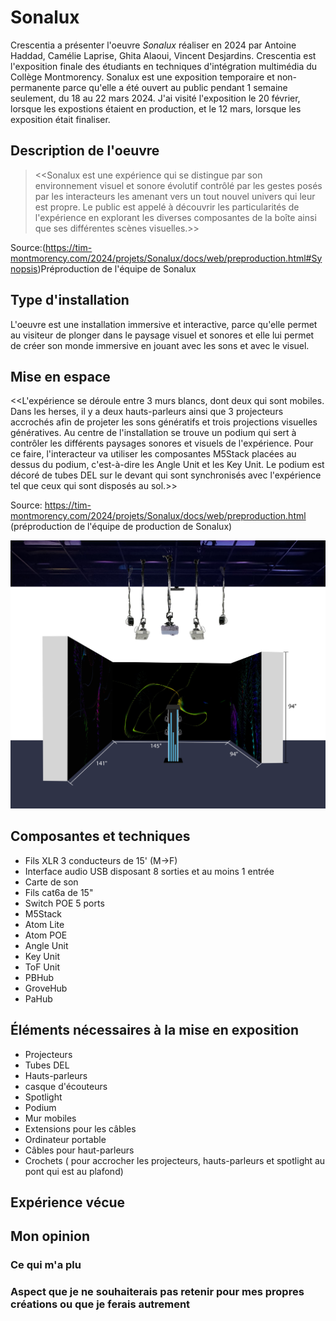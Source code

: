 # Sonalux
Crescentia a présenter l'oeuvre *Sonalux* réaliser en 2024 par Antoine Haddad, Camélie Laprise, Ghita Alaoui, Vincent Desjardins. Crescentia est l'exposition finale des étudiants  en techniques d'intégration multimédia du Collège Montmorency. Sonalux est une exposition temporaire et non-permanente parce qu'elle a été ouvert au public pendant 1 semaine seulement, du 18 au 22 mars 2024. J'ai visité l'exposition le  20 février, lorsque les expostions étaient en production, et le 12 mars, lorsque les exposition était finaliser. 
## Description de l'oeuvre
> <<Sonalux est une expérience qui se distingue par son environnement visuel et sonore évolutif contrôlé par les gestes posés par les interacteurs les amenant vers un tout nouvel univers qui leur est propre. Le public est appelé à découvrir les particularités de l'expérience en explorant les diverses composantes de la boîte ainsi que ses différentes scènes visuelles.>>

Source:(https://tim-montmorency.com/2024/projets/Sonalux/docs/web/preproduction.html#Synopsis)Préproduction de l'équipe de Sonalux

## Type d'installation
L'oeuvre est une installation immersive et interactive, parce qu'elle permet au visiteur de plonger dans le paysage visuel et sonores et elle lui permet de créer son monde immersive en jouant avec les sons et avec le visuel.
## Mise en espace
  <<L'expérience se déroule entre 3 murs blancs, dont deux qui sont mobiles. Dans les herses, il y a deux hauts-parleurs ainsi que 3 projecteurs accrochés afin de projeter les sons génératifs et trois projections visuelles génératives. Au centre de l'installation se trouve un podium qui sert à contrôler les différents paysages sonores et visuels de l'expérience. Pour ce faire, l'interacteur va utiliser les composantes M5Stack placées au dessus du podium, c'est-à-dire les Angle Unit et les Key Unit. Le podium est décoré de tubes DEL sur le devant qui sont synchronisés avec l'expérience tel que ceux qui sont disposés au sol.>>

Source: https://tim-montmorency.com/2024/projets/Sonalux/docs/web/preproduction.html (préproduction de l'équipe de production de Sonalux)

![photo](media/plantation_sonalux.png)
## Composantes et techniques
- Fils XLR 3 conducteurs de 15' (M->F)
- Interface audio USB disposant 8 sorties et au moins 1 entrée
- Carte de son
- Fils cat6a de 15"
- Switch POE 5 ports
- M5Stack
- Atom Lite
- Atom POE
- Angle Unit
- Key Unit
- ToF Unit
- PBHub
- GroveHub
- PaHub

## Éléments nécessaires à la mise en exposition
- Projecteurs
- Tubes DEL
- Hauts-parleurs
- casque d'écouteurs
- Spotlight
- Podium
- Mur mobiles
- Extensions pour les câbles
- Ordinateur portable
- Câbles pour haut-parleurs
- Crochets ( pour accrocher les projecteurs, hauts-parleurs et spotlight au pont qui est au plafond)

##  Expérience vécue

## Mon opinion
### Ce qui m'a plu

###  Aspect que je ne souhaiterais pas retenir pour mes propres créations ou que je ferais autrement

